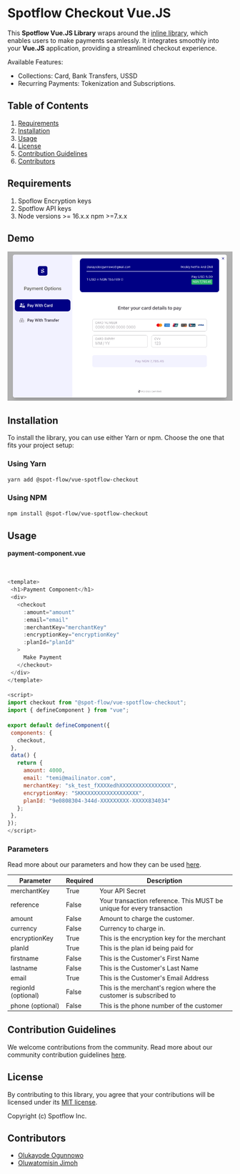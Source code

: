 
# Spotflow Checkout Vue.JS

This **Spotflow Vue.JS Library** wraps around the [inline library](https://github.com/Spotflow-One/spotflow-checkout-inline), which enables users to make payments seamlessly.
It integrates smoothly into your **Vue.JS** application, providing a streamlined checkout experience.

Available Features:

- Collections: Card, Bank Transfers, USSD
- Recurring Payments: Tokenization and Subscriptions.

## Table of Contents

1. [Requirements](#requirements)
2. [Installation](#installation)
3. [Usage](#usage)
4. [License](#license)
5. [Contribution Guidelines](#contribution-guidelines)
6. [Contributors](#contributors)

## Requirements

1. Spoflow Encryption keys
2. Spotflow API keys
3. Node versions >= 16.x.x npm >=7.x.x

## Demo

![Alt text](./demo-image.png "a title")

## Installation

To install the library, you can use either Yarn or npm. Choose the one that fits your project setup:

### Using Yarn

```bash
yarn add @spot-flow/vue-spotflow-checkout
 ```

### Using NPM

```bash
npm install @spot-flow/vue-spotflow-checkout
 ```

## Usage


**payment-component.vue**

 ```javascript


<template>
  <h1>Payment Component</h1>
  <div>
    <checkout 
      :amount="amount" 
      :email="email" 
      :merchantKey="merchantKey" 
      :encryptionKey="encryptionKey" 
      :planId="planId"
    >
      Make Payment
    </checkout>
  </div>
</template>

 <script>
import checkout from "@spot-flow/vue-spotflow-checkout";
import { defineComponent } from "vue";

export default defineComponent({
  components: {
    checkout,
  },
  data() {
    return {
      amount: 4000, 
      email: "temi@mailinator.com", 
      merchantKey: "sk_test_fXXXXedhXXXXXXXXXXXXXXXX",
      encryptionKey: "SKKXXXXXXXXXXXXXXXXX", 
      planId: "9e0808304-344d-XXXXXXXXX-XXXXX834034"
    };
  },
});
</script> 
 ```

### Parameters

Read more about our parameters and how they can be used [here](https://docs.spotflow.one/Developer%20Tools/inline-js).

| Parameter           | Required |Description     |
| ------------------- | ----------------- | ---------------------------------------------------------------------------------------------------------------------------------------------------------------------------------------------------------------------------------------------- |
| merchantKey         | True              | Your API Secret |
| reference           | False             | Your transaction reference. This MUST be unique for every transaction  |
| amount              | False              | Amount to charge the customer.    |
| currency            | False             | Currency to charge in.                |
| encryptionKey       | True               | This is the encryption key for the merchant |
| planId   | True | This is the plan id being paid for  |
| firstname | False | This is the Customer's First Name |
| lastname | False | This is the Customer's Last Name |
| email | True | This is the Customer's Email Address |
| regionId (optional) | False | This is the merchant's region where the customer is subscribed to |
| phone (optional) | False | This is the phone number of the customer |

## Contribution Guidelines

We welcome contributions from the community. Read more about our community contribution guidelines [here](/CONTRIBUTION.md).

## License

By contributing to this library, you agree that your contributions will be licensed under its [MIT license](/LICENSE).

Copyright (c) Spotflow Inc.

## Contributors

- [Olukayode Ogunnowo](http://github.com/dansagam)
- [Oluwatomisin Jimoh](https://github.com/ekiira)
